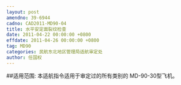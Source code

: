 ```yaml
---
layout: post
amendno: 39-6944
cadno: CAD2011-MD90-04
title: 水平安定面裂纹检查
date: 2011-04-22 00:00:00 +0800
effdate: 2011-04-26 00:00:00 +0800
tag: MD90
categories: 民航东北地区管理局适航审定处
author: 任国权
---
```


##适用范围:
本适航指令适用于审定过的所有类别的 MD-90-30型飞机。


